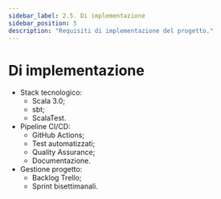 ```yaml
---
sidebar_label: 2.5. Di implementazione
sidebar_position: 5
description: "Requisiti di implementazione del progetto."
---
```


# Di implementazione

- Stack tecnologico:
  - Scala 3.0;
  - sbt;
  - ScalaTest.
- Pipeline CI/CD:
  - GitHub Actions;
  - Test automatizzati;
  - Quality Assurance;
  - Documentazione.
- Gestione progetto:
  - Backlog Trello;
  - Sprint bisettimanali.
